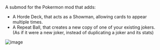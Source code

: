 A submod for the Pokermon mod that adds:
* A Horde Deck, that acts as a Showman, allowing cards to appear multiple times.
* A Repeat Ball, that creates a new copy of one of your existing jokers. (As if it were a new joker, instead of duplicating a joker and its stats)

![image](https://github.com/user-attachments/assets/ab8d45ee-2a85-4bce-9653-f1a7ef42e5f3)
